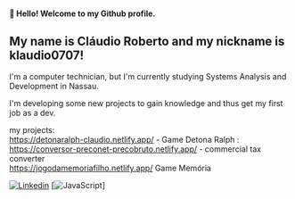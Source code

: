 #### 👋 Hello! Welcome to my Github profile.
## My name is Cláudio Roberto and my nickname is klaudio0707!

I'm a computer technician, but I'm currently studying Systems Analysis and Development in Nassau.

I'm developing some new projects to gain knowledge and thus get my first job as a dev.

my projects: <br>
https://detonaralph-claudio.netlify.app/ - Game Detona Ralph : <Br>
https://conversor-preconet-precobruto.netlify.app/ - commercial tax converter <br>
https://jogodamemoriafilho.netlify.app/  Game Memória 


[![Linkedin](https://img.shields.io/badge/LinkedIn-0077B5?style=for-the-badge&logo=linkedin&logoColor=white)](https://www.linkedin.com/in/cl%C3%A1udio-roberto-08486b186/)
[![JavaScript](https://img.shields.io/badge/CSS-239120?&style=for-the-badge&logo=css3&logoColor=white)]          
          

<!--

-->
